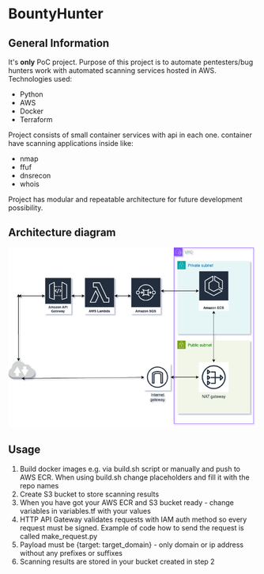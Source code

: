 # BountyHunter

## General Information
It's **only** PoC project. Purpose of this project is to automate pentesters/bug hunters work with automated scanning services hosted in AWS. Technologies used:
- Python
- AWS
- Docker
- Terraform

Project consists of small container services with api in each one. container have scanning applications inside like:
- nmap
- ffuf
- dnsrecon
- whois

Project has modular and repeatable architecture for future development possibility. 

## Architecture diagram

![Architecture](/diagram.drawio.png)

## Usage

1. Build docker images e.g. via build.sh script or manually and push to AWS ECR. When using build.sh change placeholders and fill it with the repo names
2. Create S3 bucket to store scanning results
3. When you have got your AWS ECR and S3 bucket ready - change variables in variables.tf with your values
4. HTTP API Gateway validates requests with IAM auth method so every request must be signed. Example of code how to send the request is called make_request.py
5. Payload must be {target: target_domain} - only domain or ip address without any prefixes or suffixes
6. Scanning results are stored in your bucket created in step 2